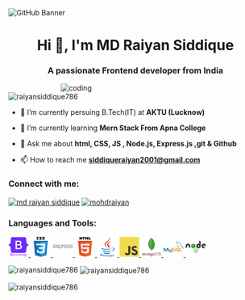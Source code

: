 <img src="https://github.com/user-attachments/assets/6ab40d8b-44b9-4a30-b602-dbb000c8e771" alt="GitHub Banner" width="800" height="600">
<h1 align="center">Hi 👋, I'm MD Raiyan Siddique</h1>

<h3 align="center">A passionate Frontend developer from India</h3>
<img alt="coding" align="right" width="400" src = "https://as2.ftcdn.net/v2/jpg/15/17/92/87/1000_F_1517928722_VT34jb4GVUIHuGdKzWpl7DEKlcj38SjF.jpg"/>

<p align="left"> <img src="https://komarev.com/ghpvc/?username=raiyansiddique786&label=Profile%20views&color=0e75b6&style=flat" alt="raiyansiddique786" /> </p>

- 🔭 I’m currently persuing B.Tech(IT) at **AKTU (Lucknow)**

- 🌱 I’m currently learning **Mern Stack From Apna College**

- 💬 Ask me about **html, CSS, JS , Node.js, Express.js ,git & Github**

- 📫 How to reach me **siddiqueraiyan2001@gmail.com**

<h3 align="left">Connect with me:</h3>
<p align="left">
<a href="https://linkedin.com/in/md raiyan siddique" target="blank"><img align="center" src="https://raw.githubusercontent.com/rahuldkjain/github-profile-readme-generator/master/src/images/icons/Social/linked-in-alt.svg" alt="md raiyan siddique" height="30" width="40" /></a>
<a href="https://www.leetcode.com/mohdraiyan" target="blank"><img align="center" src="https://raw.githubusercontent.com/rahuldkjain/github-profile-readme-generator/master/src/images/icons/Social/leet-code.svg" alt="mohdraiyan" height="30" width="40" /></a>
</p>

<h3 align="left">Languages and Tools:</h3>
<p align="left"> <a href="https://getbootstrap.com" target="_blank" rel="noreferrer"> <img src="https://raw.githubusercontent.com/devicons/devicon/master/icons/bootstrap/bootstrap-plain-wordmark.svg" alt="bootstrap" width="40" height="40"/> </a> <a href="https://www.w3schools.com/css/" target="_blank" rel="noreferrer"> <img src="https://raw.githubusercontent.com/devicons/devicon/master/icons/css3/css3-original-wordmark.svg" alt="css3" width="40" height="40"/> </a> <a href="https://expressjs.com" target="_blank" rel="noreferrer"> <img src="https://raw.githubusercontent.com/devicons/devicon/master/icons/express/express-original-wordmark.svg" alt="express" width="40" height="40"/> </a> <a href="https://www.w3.org/html/" target="_blank" rel="noreferrer"> <img src="https://raw.githubusercontent.com/devicons/devicon/master/icons/html5/html5-original-wordmark.svg" alt="html5" width="40" height="40"/> </a> <a href="https://www.java.com" target="_blank" rel="noreferrer"> <img src="https://raw.githubusercontent.com/devicons/devicon/master/icons/java/java-original.svg" alt="java" width="40" height="40"/> </a> <a href="https://developer.mozilla.org/en-US/docs/Web/JavaScript" target="_blank" rel="noreferrer"> <img src="https://raw.githubusercontent.com/devicons/devicon/master/icons/javascript/javascript-original.svg" alt="javascript" width="40" height="40"/> </a> <a href="https://www.mongodb.com/" target="_blank" rel="noreferrer"> <img src="https://raw.githubusercontent.com/devicons/devicon/master/icons/mongodb/mongodb-original-wordmark.svg" alt="mongodb" width="40" height="40"/> </a> <a href="https://www.mysql.com/" target="_blank" rel="noreferrer"> <img src="https://raw.githubusercontent.com/devicons/devicon/master/icons/mysql/mysql-original-wordmark.svg" alt="mysql" width="40" height="40"/> </a> <a href="https://nodejs.org" target="_blank" rel="noreferrer"> <img src="https://raw.githubusercontent.com/devicons/devicon/master/icons/nodejs/nodejs-original-wordmark.svg" alt="nodejs" width="40" height="40"/> </a> </p>

<p><img align="left" src="https://github-readme-stats.vercel.app/api/top-langs?username=raiyansiddique786&show_icons=true&locale=en&layout=compact" alt="raiyansiddique786" /></p>

<p>&nbsp;<img align="center" src="https://github-readme-stats.vercel.app/api?username=raiyansiddique786&show_icons=true&locale=en" alt="raiyansiddique786" /></p>

<p><img align="center" src="https://github-readme-streak-stats.herokuapp.com/?user=raiyansiddique786&" alt="raiyansiddique786" /></p>


